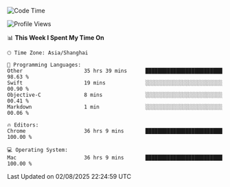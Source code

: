 <!--START_SECTION:waka-->
![Code Time](http://img.shields.io/badge/Code%20Time-4%2C290%20hrs%2036%20mins-blue)

![Profile Views](http://img.shields.io/badge/Profile%20Views-0-blue)

📊 **This Week I Spent My Time On** 

```text
🕑︎ Time Zone: Asia/Shanghai

💬 Programming Languages: 
Other                    35 hrs 39 mins      █████████████████████████   98.63 % 
Swift                    19 mins             ░░░░░░░░░░░░░░░░░░░░░░░░░   00.90 % 
Objective-C              8 mins              ░░░░░░░░░░░░░░░░░░░░░░░░░   00.41 % 
Markdown                 1 min               ░░░░░░░░░░░░░░░░░░░░░░░░░   00.06 % 

🔥 Editors: 
Chrome                   36 hrs 9 mins       █████████████████████████   100.00 % 

💻 Operating System: 
Mac                      36 hrs 9 mins       █████████████████████████   100.00 % 
```


 Last Updated on 02/08/2025 22:24:59 UTC
<!--END_SECTION:waka-->